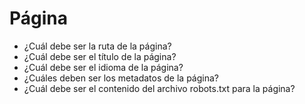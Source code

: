 # Página

- ¿Cuál debe ser la ruta de la página?
- ¿Cuál debe ser el título de la página?
- ¿Cuál debe ser el idioma de la página?
- ¿Cuáles deben ser los metadatos de la página?
- ¿Cuál debe ser el contenido del archivo robots.txt para la página?
